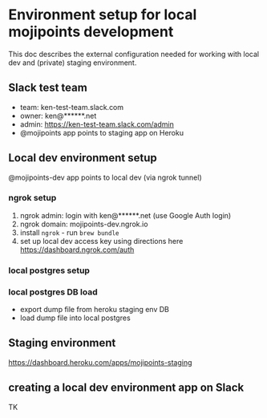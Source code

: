 # Environment setup for local mojipoints development

This doc describes the external configuration needed for working with local dev and (private) staging environment.

## Slack test team

* team: ken-test-team.slack.com
* owner: ken@******.net
* admin: https://ken-test-team.slack.com/admin
* @mojipoints app points to staging app on Heroku

## Local dev environment setup

@mojipoints-dev app points to local dev (via ngrok tunnel)

### ngrok setup
1. ngrok admin: login with ken@******.net (use Google Auth login)
1. ngrok domain: mojipoints-dev.ngrok.io
1. install `ngrok` - run `brew bundle`
1. set up local dev access key using directions here https://dashboard.ngrok.com/auth

### local postgres setup


### local postgres DB load
* export dump file from heroku staging env DB
* load dump file into local postgres



## Staging environment

https://dashboard.heroku.com/apps/mojipoints-staging

## creating a local dev environment app on Slack

TK